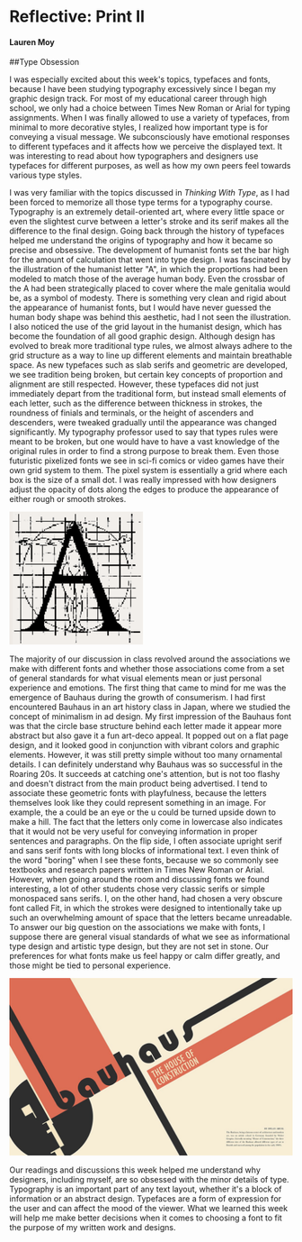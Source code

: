 # Reflective: Print II

#### Lauren Moy

##Type Obsession

I was especially excited about this week's topics, typefaces and fonts, because I have been studying typography excessively since I began my graphic design track. For most of my educational career through high school, we only had a choice between Times New Roman or Arial for typing assignments. When I was finally allowed to use a variety of typefaces, from minimal to more decorative styles, I realized how important type is for conveying a visual message. We subconsciously have emotional responses to different typefaces and it affects how we perceive the displayed text. It was interesting to read about how typographers and designers use typefaces for different purposes, as well as how my own peers feel towards various type styles. 

I was very familiar with the topics discussed in *Thinking With Type*, as I had been forced to memorize all those type terms for a typography course. Typography is an extremely detail-oriented art, where every little space or even the slightest curve between a letter's stroke and its serif makes all the difference to the final design. Going back through the history of typefaces helped me understand the origins of typography and how it became so precise and obsessive. The development of humanist fonts set the bar high for the amount of calculation that went into type design. I was fascinated by the illustration of the humanist letter "A", in which the proportions had been modeled to match those of the average human body. Even the crossbar of the A had been strategically placed to cover where the male genitalia would be, as a symbol of modesty. There is something very clean and rigid about the appearance of humanist fonts, but I would have never guessed the human body shape was behind this aesthetic, had I not seen the illustration. I also noticed the use of the grid layout in the humanist design, which has become the foundation of all good graphic design. Although design has evolved to break more traditional type rules, we almost always adhere to the grid structure as a way to line up different elements and maintain breathable space. As new typefaces such as slab serifs and geometric are developed, we see tradition being broken, but certain key concepts of proportion and alignment are still respected. However, these typefaces did not just immediately depart from the traditional form, but instead small elements of each letter, such as the difference between thickness in strokes, the roundness of finials and terminals, or the height of ascenders and descenders, were tweaked gradually until the appearance was changed significantly. My typography professor used to say that types rules were meant to be broken, but one would have to have a vast knowledge of the original rules in order to find a strong purpose to break them. Even those futuristic pixelized fonts we see in sci-fi comics or video games have their own grid system to them. The pixel system is essentially a grid where each box is the size of a small dot. I was really impressed with how designers adjust the opacity of dots along the edges to produce the appearance of either rough or smooth strokes. 

![Humanist](/images/Humanist.PNG)

The majority of our discussion in class revolved around the associations we make with different fonts and whether those associations come from a set of general standards for what visual elements mean or just personal experience and emotions. The first thing that came to mind for me was the emergence of Bauhaus during the growth of consumerism. I had first encountered Bauhaus in an art history class in Japan, where we studied the concept of minimalism in ad design. My first impression of the Bauhaus font was that the circle base structure behind each letter made it appear more abstract but also gave it a fun art-deco appeal. It popped out on a flat page design, and it looked good in conjunction with vibrant colors and graphic elements. However, it was still pretty simple without too many ornamental details. I can definitely understand why Bauhaus was so successful in the Roaring 20s. It succeeds at catching one's attention, but is not too flashy and doesn't distract from the main product being advertised. I tend to associate these geometric fonts with playfulness, because the letters themselves look like they could represent something in an image. For example, the a could be an eye or the u could be turned upside down to make a hill. The fact that the letters only come in lowercase also indicates that it would not be very useful for conveying information in proper sentences and paragraphs. On the flip side, I often associate upright serif and sans serif fonts with long blocks of informational text. I even think of the word "boring" when I see these fonts, because we so commonly see textbooks and research papers written in Times New Roman or Arial. However, when going around the room and discussing fonts we found interesting, a lot of other students chose very classic serifs or simple monospaced sans serifs. I, on the other hand, had chosen a very obscure font called Fit, in which the strokes were designed to intentionally take up such an overwhelming amount of space that the letters became unreadable. To answer our big question on the associations we make with fonts, I suppose there are general visual standards of what we see as informational type design and artistic type design, but they are not set in stone. Our preferences for what fonts make us feel happy or calm differ greatly, and those might be tied to personal experience. 

![bauhaus](/images/bauhaus.jpg)

Our readings and discussions this week helped me understand why designers, including myself, are so obsessed with the minor details of type. Typography is an important part of any text layout, whether it's a block of information or an abstract design. Typefaces are a form of expression for the user and can affect the mood of the viewer. What we learned this week will help me make better decisions when it comes to choosing a font to fit the purpose of my written work and designs. 